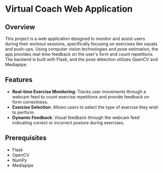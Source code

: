 # Virtual Coach Web Application

## Overview
This project is a web application designed to monitor and assist users during their workout sessions, specifically focusing on exercises like squats and push-ups. Using computer vision technologies and pose estimation, the app provides real-time feedback on the user's form and count repetitions. The backend is built with Flask, and the pose detection utilizes OpenCV and Mediapipe.

## Features
- **Real-time Exercise Monitoring**: Tracks user movements through a webcam feed to count exercise repetitions and provide feedback on form correctness.
- **Exercise Selection**: Allows users to select the type of exercise they wish to perform.
- **Dynamic Feedback**: Visual feedback through the webcam feed indicating correct or incorrect posture during exercises.

## Prerequisites
- Flask
- OpenCV
- NumPy
- Mediapipe
